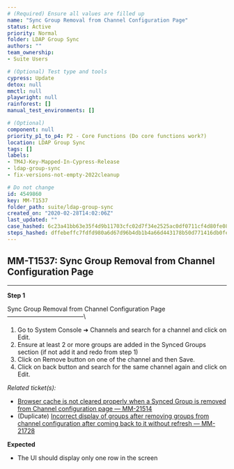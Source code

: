 ```yaml
---
# (Required) Ensure all values are filled up
name: "Sync Group Removal from Channel Configuration Page"
status: Active
priority: Normal
folder: LDAP Group Sync
authors: ""
team_ownership: 
- Suite Users

# (Optional) Test type and tools
cypress: Update
detox: null
mmctl: null
playwright: null
rainforest: []
manual_test_environments: []

# (Optional)
component: null
priority_p1_to_p4: P2 - Core Functions (Do core functions work?)
location: LDAP Group Sync
tags: []
labels: 
- TM4J-Key-Mapped-In-Cypress-Release
- ldap-group-sync
- fix-versions-not-empty-2022cleanup

# Do not change
id: 4549860
key: MM-T1537
folder_path: suite/ldap-group-sync
created_on: "2020-02-28T14:02:06Z"
last_updated: ""
case_hashed: 6c23a41bb63e35f4d9b11703cfc02d7f34e2525ac0df0711cf4d80fe08f9ecd73001b905687ff824fc9e1194d4b5df3c
steps_hashed: dffebeffc7fdfd980a6d67d96b4db1b4a66d443178b50d771416db0fe64ed9e41785dc8fcc9d322767d7f09b4756ba5d
---
```


## MM-T1537: Sync Group Removal from Channel Configuration Page

---

**Step 1**

Sync Group Removal from Channel Configuration Page\
–––––––––––––––––––––––––\\

1. Go to System Console ➜ Channels and search for a channel and click on Edit.
2. Ensure at least 2 or more groups are added in the Synced Groups section (if not add it and redo from step 1)
3. Click on Remove button on one of the channel and then Save.
4. Click on back button and search for the same channel again and click on Edit.

_Related ticket(s):_

- [Browser cache is not cleared properly when a Synced Group is removed from Channel configuration page — MM-21514](https://mattermost.atlassian.net/browse/MM-21514)
- (Duplicate) [Incorrect display of groups after removing groups from channel configuration after coming back to it without refresh — MM-21728](https://mattermost.atlassian.net/browse/MM-21728)

**Expected**

- The UI should display only one row in the screen
